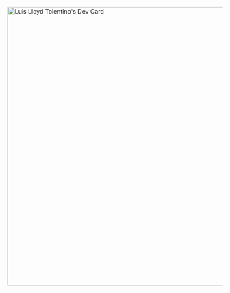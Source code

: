 <a href="https://app.daily.dev/loki099"><img src="https://api.daily.dev/devcards/v2/0f7XXfumzlIMveuF01WWG.png?type=wide&r=ian" width="652" alt="Luis Lloyd Tolentino's Dev Card"/></a>
